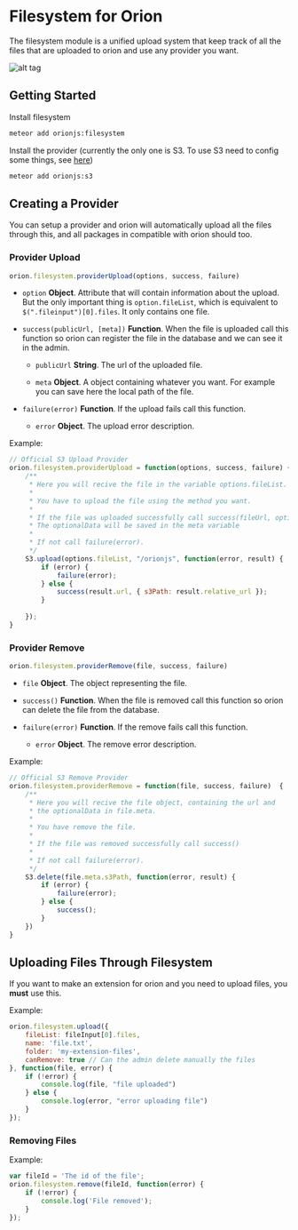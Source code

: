 Filesystem for Orion
====================

The filesystem module is a unified upload system that keep track
of all the files that are uploaded to orion and use any provider
you want.

![alt tag](http://i.imgur.com/Rl3Mpvi.jpg)

## Getting Started

Install filesystem

```sh
meteor add orionjs:filesystem
```

Install the provider 
(currently the only one is S3. 
To use S3 need to config some things, see [here](https://github.com/orionjs/s3))

```sh
meteor add orionjs:s3
```

## Creating a Provider

You can setup a provider and orion will automatically upload 
all the files through this, and all packages in compatible with orion should too.

### Provider Upload

```js
orion.filesystem.providerUpload(options, success, failure)
``` 

- ```option``` **Object**. Attribute that will contain information about the upload.
But the only important thing is ```option.fileList```, which is equivalent
to ```$(".fileinput")[0].files```. It only contains one file.

- ```success(publicUrl, [meta])``` **Function**. When the file is uploaded call this function so orion
can register the file in the database and we can see it in the admin.

	- ```publicUrl``` **String**. The url of the uploaded file.

	- ```meta``` **Object**. A object containing whatever you want. For example 
	you can save here the local path of the file.

- ```failure(error)``` **Function**. If the upload fails call this function.
	
	- ```error``` **Object**. The upload error description.

Example: 

```js
// Official S3 Upload Provider
orion.filesystem.providerUpload = function(options, success, failure) {
	/**
     * Here you will recive the file in the variable options.fileList.
     *
     * You have to upload the file using the method you want.
     *
     * If the file was uploaded successfully call success(fileUrl, optionalData)
     * The optionalData will be saved in the meta variable
     *
     * If not call failure(error).
     */
	S3.upload(options.fileList, "/orionjs", function(error, result) {
		if (error) {
			failure(error);
		} else {
			success(result.url, { s3Path: result.relative_url });
		}
    	
    });
}
```

### Provider Remove

```js
orion.filesystem.providerRemove(file, success, failure)
``` 

- ```file``` **Object**. The object representing the file.

- ```success()``` **Function**. When the file is removed call this function so orion
can delete the file from the database.

- ```failure(error)``` **Function**. If the remove fails call this function.
	
	- ```error``` **Object**. The remove error description.

Example: 

```js
// Official S3 Remove Provider
orion.filesystem.providerRemove = function(file, success, failure)  {
	/**
     * Here you will recive the file object, containing the url and 
     * the optionalData in file.meta.
     *
     * You have remove the file.
     *
     * If the file was removed successfully call success()
     *
     * If not call failure(error).
     */
	S3.delete(file.meta.s3Path, function(error, result) {
		if (error) {
			failure(error);
		} else {
			success();
		}
	})
}
```

## Uploading Files Through Filesystem

If you want to make an extension for orion and
you need to upload files, you **must** use this.

Example:

```js
orion.filesystem.upload({
    fileList: fileInput[0].files, 
    name: 'file.txt', 
    folder: 'my-extension-files', 
    canRemove: true // Can the admin delete manually the files
}, function(file, error) {
    if (!error) {
        console.log(file, "file uploaded")
    } else {
        console.log(error, "error uploading file")
    }
});
```

### Removing Files

Example:

```js
var fileId = 'The id of the file';
orion.filesystem.remove(fileId, function(error) {
	if (!error) {
		console.log('File removed');
	}
});
```
